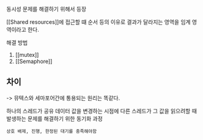 
동시성 문제를 해결하기 위해서 등장

[[Shared resources]]에 접근할 떄 순서 등의 이유로 결과가 달라지는 영역을 임계 영역이라고 한다. 

해결 방법 
1. [[mutex]]
2. [[Semaphore]]


## 차이 

-> 뮤텍스와 세마포어간에 통용되는 원리는 똑같다. 


하나의 스레드가 공유 데이터 값을 변경하는 시점에 다른 스레드가 그 값을 읽으려할 때 발생하는 문제를 해결하기 위한 동기화 과정

```
상호 배제, 진행, 한정된 대기를 충족해야함
```




